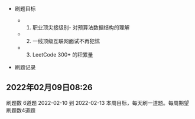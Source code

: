 - 刷题目标
  - 1. 职业顶尖接级别- 对预算法数据结构的理解
  - 2. 一线顶级互联网面试不再犯怵
  - 3. LeetCode 300+ 的积累量

- 刷题记录

2022年02月09日08:26
--------------
刷题数 6道题
2022-02-10 到 2022-02-13 
本周目标，每天刷一道题。每周期望刷题数4道题


